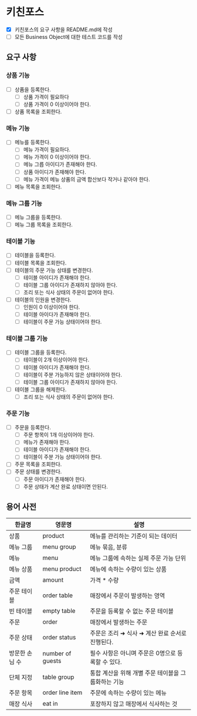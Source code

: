 # 키친포스

- [x] 키친포스의 요구 사항을 README.md에 작성
- [ ] 모든 Business Object에 대한 테스트 코드를 작성

## 요구 사항

### 상품 기능
- [ ] 상품을 등록한다.
  - [ ] 상품 가격이 필요하다
  - [ ] 상품 가격이 0 이상이어야 한다.
- [ ] 상품 목록을 조회한다.

### 메뉴 기능
- [ ] 메뉴를 등록한다.
  - [ ] 메뉴 가격이 필요하다.
  - [ ] 메뉴 가격이 0 이상이어야 한다.
  - [ ] 메뉴 그릅 아이디가 존재해야 한다.
  - [ ] 상품 아이디가 존재해야 한다.
  - [ ] 메뉴 가격이 메뉴 상품의 금액 합산보다 작거나 같아야 한다.
- [ ] 메뉴 목록을 조회한다.

### 메뉴 그룹 기능
- [ ] 메뉴 그룹을 등록한다.
- [ ] 메뉴 그룹 목록을 조회한다.

### 테이블 기능
- [ ] 테이블을 등록한다.
- [ ] 테이블 목록을 조회한다.
- [ ] 테이블의 주문 가능 상태를 변경한다.
  - [ ] 테이블 아이디가 존재해야 한다.
  - [ ] 테이블 그룹 아이디가 존재하지 않아야 한다.
  - [ ] 조리 또는 식사 상태의 주문이 없어야 한다.
- [ ] 테이블의 인원을 변경한다.
  - [ ] 인원이 0 이상이어야 한다.
  - [ ] 테이블 아이다가 존재해야 한다.
  - [ ] 테이블이 주문 가능 상태이어야 한다.

### 테이블 그룹 기능
- [ ] 테이블 그룹을 등록한다.
  - [ ] 테이블이 2개 이상이어야 한다.
  - [ ] 테이블 아이디가 존재해야 한다.
  - [ ] 테이블이 주분 가능하지 않은 상태이어야 한다.
  - [ ] 테이블 그룹 아이디가 존재하지 않아야 한다.
- [ ] 테이블 그룹을 해제한다.
  - [ ] 조리 또는 식사 상태의 주문이 없어야 한다.

### 주문 기능
- [ ] 주문을 등록한다.
  - [ ] 주문 항목이 1개 이상이어야 한다.
  - [ ] 메뉴가 존재해야 한다.
  - [ ] 테이블 아이디가 존재해야 한다.
  - [ ] 테이블이 주분 가능 상태이어야 한다.
- [ ] 주문 목록을 조회한다.
- [ ] 주문 상태를 변경한다.
  - [ ] 주문 아이디가 존재해야 한다.
  - [ ] 주문 상태가 계산 완료 상태이면 안된다.

## 용어 사전

| 한글명 | 영문명 | 설명 |
| --- | --- | --- |
| 상품 | product | 메뉴를 관리하는 기준이 되는 데이터 |
| 메뉴 그룹 | menu group | 메뉴 묶음, 분류 |
| 메뉴 | menu | 메뉴 그룹에 속하는 실제 주문 가능 단위 |
| 메뉴 상품 | menu product | 메뉴에 속하는 수량이 있는 상품 |
| 금액 | amount | 가격 * 수량 |
| 주문 테이블 | order table | 매장에서 주문이 발생하는 영역 |
| 빈 테이블 | empty table | 주문을 등록할 수 없는 주문 테이블 |
| 주문 | order | 매장에서 발생하는 주문 |
| 주문 상태 | order status | 주문은 조리 ➜ 식사 ➜ 계산 완료 순서로 진행된다. |
| 방문한 손님 수 | number of guests | 필수 사항은 아니며 주문은 0명으로 등록할 수 있다. |
| 단체 지정 | table group | 통합 계산을 위해 개별 주문 테이블을 그룹화하는 기능 |
| 주문 항목 | order line item | 주문에 속하는 수량이 있는 메뉴 |
| 매장 식사 | eat in | 포장하지 않고 매장에서 식사하는 것 |
